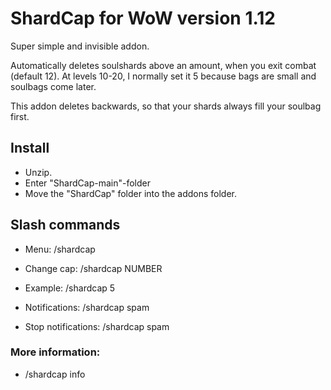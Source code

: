 # ShardCap for WoW version 1.12

Super simple and invisible addon.

Automatically deletes soulshards above an amount, when you exit combat (default 12). At levels 10-20, I normally set it 5 because bags are small and soulbags come later. 



This addon deletes backwards, so that your shards always fill your soulbag first. 


## Install
- Unzip. 
- Enter "ShardCap-main"-folder
- Move the "ShardCap" folder into the addons folder. 

## Slash commands
- Menu: /shardcap    

- Change cap: /shardcap NUMBER

- Example: /shardcap 5
  
- Notifications: /shardcap spam

- Stop notifications: /shardcap spam

### More information: 

- /shardcap info

